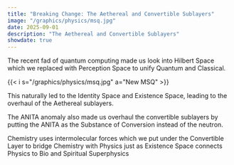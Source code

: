 ```yaml
---
title: "Breaking Change: The Aethereal and Convertible Sublayers"
image: "/graphics/physics/msq.jpg"
date: 2025-09-01
description: "The Aethereal and Convertible Sublayers"
showdate: true  
---
```



The recent fad of quantum computing made us look into Hilbert Space which we replaced with Perception Space to unify Quantum and Classical. 

{{< i s="/graphics/physics/msq.jpg" a="New MSQ" >}}


This naturally led to the Identity Space and Existence Space, leading to the overhaul of the Aethereal sublayers.

The ANITA anomaly also made us overhaul the convertible sublayers by putting the ANITA as the Substance of Conversion instead of the neutron. 

Chemistry uses intermolecular forces which we put under the Convertible Layer to bridge Chemistry with Physics just as Existence Space connects Physics to Bio and Spiritual Superphysics

